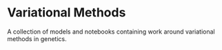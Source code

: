 # Variational Methods

A collection of models and notebooks containing work around variational methods in genetics.
